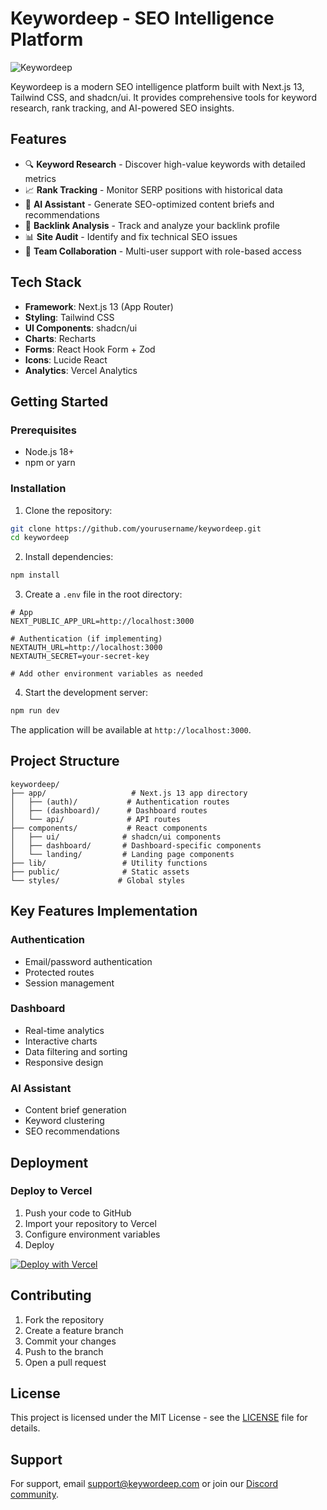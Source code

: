 # Keywordeep - SEO Intelligence Platform

![Keywordeep](https://images.pexels.com/photos/5412270/pexels-photo-5412270.jpeg)

Keywordeep is a modern SEO intelligence platform built with Next.js 13, Tailwind CSS, and shadcn/ui. It provides comprehensive tools for keyword research, rank tracking, and AI-powered SEO insights.

## Features

- 🔍 **Keyword Research** - Discover high-value keywords with detailed metrics
- 📈 **Rank Tracking** - Monitor SERP positions with historical data
- 🤖 **AI Assistant** - Generate SEO-optimized content briefs and recommendations
- 🔗 **Backlink Analysis** - Track and analyze your backlink profile
- 📊 **Site Audit** - Identify and fix technical SEO issues
- 👥 **Team Collaboration** - Multi-user support with role-based access

## Tech Stack

- **Framework**: Next.js 13 (App Router)
- **Styling**: Tailwind CSS
- **UI Components**: shadcn/ui
- **Charts**: Recharts
- **Forms**: React Hook Form + Zod
- **Icons**: Lucide React
- **Analytics**: Vercel Analytics

## Getting Started

### Prerequisites

- Node.js 18+ 
- npm or yarn

### Installation

1. Clone the repository:
```bash
git clone https://github.com/yourusername/keywordeep.git
cd keywordeep
```

2. Install dependencies:
```bash
npm install
```

3. Create a `.env` file in the root directory:
```env
# App
NEXT_PUBLIC_APP_URL=http://localhost:3000

# Authentication (if implementing)
NEXTAUTH_URL=http://localhost:3000
NEXTAUTH_SECRET=your-secret-key

# Add other environment variables as needed
```

4. Start the development server:
```bash
npm run dev
```

The application will be available at `http://localhost:3000`.

## Project Structure

```
keywordeep/
├── app/                   # Next.js 13 app directory
│   ├── (auth)/           # Authentication routes
│   ├── (dashboard)/      # Dashboard routes
│   └── api/              # API routes
├── components/           # React components
│   ├── ui/              # shadcn/ui components
│   ├── dashboard/       # Dashboard-specific components
│   └── landing/         # Landing page components
├── lib/                 # Utility functions
├── public/              # Static assets
└── styles/             # Global styles
```

## Key Features Implementation

### Authentication
- Email/password authentication
- Protected routes
- Session management

### Dashboard
- Real-time analytics
- Interactive charts
- Data filtering and sorting
- Responsive design

### AI Assistant
- Content brief generation
- Keyword clustering
- SEO recommendations

## Deployment

### Deploy to Vercel

1. Push your code to GitHub
2. Import your repository to Vercel
3. Configure environment variables
4. Deploy

[![Deploy with Vercel](https://vercel.com/button)](https://vercel.com/new/clone?repository-url=https%3A%2F%2Fgithub.com%2Fyourusername%2Fkeywordeep)

## Contributing

1. Fork the repository
2. Create a feature branch
3. Commit your changes
4. Push to the branch
5. Open a pull request

## License

This project is licensed under the MIT License - see the [LICENSE](LICENSE) file for details.

## Support

For support, email support@keywordeep.com or join our [Discord community](https://discord.gg/keywordeep).